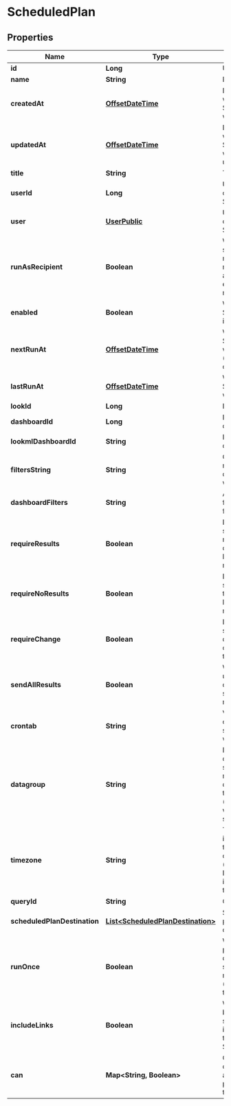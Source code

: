 
# ScheduledPlan

## Properties
Name | Type | Description | Notes
------------ | ------------- | ------------- | -------------
**id** | **Long** | Unique Id |  [optional]
**name** | **String** | Name |  [optional]
**createdAt** | [**OffsetDateTime**](OffsetDateTime.md) | Date and time when ScheduledPlan was created |  [optional]
**updatedAt** | [**OffsetDateTime**](OffsetDateTime.md) | Date and time when ScheduledPlan was last updated |  [optional]
**title** | **String** | Title |  [optional]
**userId** | **Long** | User Id which owns this ScheduledPlan |  [optional]
**user** | [**UserPublic**](UserPublic.md) | User who owns this ScheduledPlan |  [optional]
**runAsRecipient** | **Boolean** | Whether schedule is ran as recipient (only applicable for email recipients) |  [optional]
**enabled** | **Boolean** | Whether the ScheduledPlan is enabled |  [optional]
**nextRunAt** | [**OffsetDateTime**](OffsetDateTime.md) | When the ScheduledPlan will next run (null if running once) |  [optional]
**lastRunAt** | [**OffsetDateTime**](OffsetDateTime.md) | When the ScheduledPlan was last run |  [optional]
**lookId** | **Long** | Id of a look |  [optional]
**dashboardId** | **Long** | Id of a dashboard |  [optional]
**lookmlDashboardId** | **String** | Id of a LookML dashboard |  [optional]
**filtersString** | **String** | Query string to run look or dashboard with |  [optional]
**dashboardFilters** | **String** | Alias for filters_string field |  [optional]
**requireResults** | **Boolean** | Delivery should occur if running the dashboard or look returns results |  [optional]
**requireNoResults** | **Boolean** | Delivery should occur if the dashboard look does not return results |  [optional]
**requireChange** | **Boolean** | Delivery should occur if data have changed since the last run |  [optional]
**sendAllResults** | **Boolean** | Will run an unlimited query and send all results. |  [optional]
**crontab** | **String** | Vixie-Style crontab specification when to run |  [optional]
**datagroup** | **String** | Name of a datagroup; if specified will run when datagroup triggered (can&#39;t be used with cron string) |  [optional]
**timezone** | **String** | Timezone for interpreting the specified crontab (default is Looker instance timezone) |  [optional]
**queryId** | **String** | Query id |  [optional]
**scheduledPlanDestination** | [**List&lt;ScheduledPlanDestination&gt;**](ScheduledPlanDestination.md) | Scheduled plan destinations |  [optional]
**runOnce** | **Boolean** | Whether the plan in question should only be run once (usually for testing) |  [optional]
**includeLinks** | **Boolean** | Whether links back to Looker should be included in this ScheduledPlan |  [optional]
**can** | **Map&lt;String, Boolean&gt;** | Operations the current user is able to perform on this object |  [optional]



